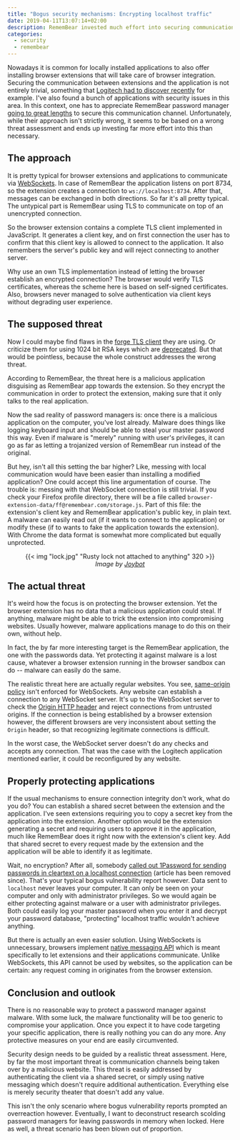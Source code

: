 ```yaml
---
title: "Bogus security mechanisms: Encrypting localhost traffic"
date: 2019-04-11T13:07:14+02:00
description: RememBear invested much effort into securing communication between browser extensions and application. I think that most of this work could have been spared.
categories:
  - security
  - remembear
---
```


Nowadays it is common for locally installed applications to also offer installing browser extensions that will take care of browser integration. Securing the communication between extensions and the application is not entirely trivial, something that [Logitech had to discover recently](https://bugs.chromium.org/p/project-zero/issues/detail?id=1663) for example. I've also found a bunch of applications with security issues in this area. In this context, one has to appreciate RememBear password manager [going to great lengths](https://www.remembear.com/blog/securing-the-remembear-browser-extensions/) to secure this communication channel. Unfortunately, while their approach isn't strictly wrong, it seems to be based on a wrong threat assessment and ends up investing far more effort into this than necessary.

## The approach

It is pretty typical for browser extensions and applications to communicate via [WebSockets](https://en.wikipedia.org/wiki/WebSocket). In case of RememBear the application listens on port 8734, so the extension creates a connection to `ws://localhost:8734`. After that, messages can be exchanged in both directions. So far it's all pretty typical. The untypical part is RememBear using TLS to communicate on top of an unencrypted connection.

So the browser extension contains a complete TLS client implemented in JavaScript. It generates a client key, and on first connection the user has to confirm that this client key is allowed to connect to the application. It also remembers the server's public key and will reject connecting to another server.

Why use an own TLS implementation instead of letting the browser establish an encrypted connection? The browser would verify TLS certificates, whereas the scheme here is based on self-signed certificates. Also, browsers never managed to solve authentication via client keys without degrading user experience.

## The supposed threat

Now I could maybe find flaws in the [forge TLS client](https://github.com/digitalbazaar/forge) they are using. Or criticize them for using 1024 bit RSA keys which are [deprecated](https://knowledge.digicert.com/generalinformation/INFO1684.html). But that would be pointless, because the whole construct addresses the wrong threat.

According to RememBear, the threat here is a malicious application disguising as RememBear app towards the extension. So they encrypt the communication in order to protect the extension, making sure that it only talks to the real application.

Now the sad reality of password managers is: once there is a malicious application on the computer, you've lost already. Malware does things like logging keyboard input and should be able to steal your master password this way. Even if malware is "merely" running with user's privileges, it can go as far as letting a trojanized version of RememBear run instead of the original.

But hey, isn't all this setting the bar higher? Like, messing with local communication would have been easier than installing a modified application? One could accept this line argumentation of course. The trouble is: messing with that WebSocket connection is still trivial. If you check your Firefox profile directory, there will be a file called `browser-extension-data/ff@remembear.com/storage.js`. Part of this file: the extension's client key and RememBear application's public key, in plain text. A malware can easily read out (if it wants to connect to the application) or modify these (if to wants to fake the application towards the extension). With Chrome the data format is somewhat more complicated but equally unprotected.

<p style="text-align: center;">{{< img "lock.jpg" "Rusty lock not attached to anything" 320 >}}<br><em>Image by <a href="https://www.flickr.com/photos/joybot/" rel="nofollow">Joybot</a></em></p>

## The actual threat

It's weird how the focus is on protecting the browser extension. Yet the browser extension has no data that a malicious application could steal. If anything, malware might be able to trick the extension into compromising websites. Usually however, malware applications manage to do this on their own, without help.

In fact, the by far more interesting target is the RememBear application, the one with the passwords data. Yet protecting it against malware is a lost cause, whatever a browser extension running in the browser sandbox can do -- malware can easily do the same.

The realistic threat here are actually regular websites. You see, [same-origin policy](https://en.wikipedia.org/wiki/Same-origin_policy) isn't enforced for WebSockets. Any website can establish a connection to any WebSocket server. It's up to the WebSocket server to check the [Origin HTTP header](https://developer.mozilla.org/en-US/docs/Web/HTTP/Headers/Origin) and reject connections from untrusted origins. If the connection is being established by a browser extension however, the different browsers are very inconsistent about setting the `Origin` header, so that recognizing legitimate connections is difficult.

In the worst case, the WebSocket server doesn't do any checks and accepts any connection. That was the case with the Logitech application mentioned earlier, it could be reconfigured by any website.

## Properly protecting applications

If the usual mechanisms to ensure connection integrity don't work, what do you do? You can establish a shared secret between the extension and the application. I've seen extensions requiring you to copy a secret key from the application into the extension. Another option would be the extension generating a secret and requiring users to approve it in the application, much like RememBear does it right now with the extension's client key. Add that shared secret to every request made by the extension and the application will be able to identify it as legitimate.

Wait, no encryption? After all, somebody [called out 1Password for sending passwords in cleartext on a localhost connection](http://web.archive.org/web/20180314203755/https://medium.com/@rosshosman/1password-sends-your-password-across-the-loopback-interface-in-clear-text-307cefca6389) (article has been removed since). That's your typical bogus vulnerability report however. Data sent to `localhost` never leaves your computer. It can only be seen on your computer and only with administrator privileges. So we would again be either protecting against malware or a user with administrator privileges. Both could easily log your master password when you enter it and decrypt your password database, "protecting" localhost traffic wouldn't achieve anything.

But there is actually an even easier solution. Using WebSockets is unnecessary, browsers implement [native messaging API](https://developer.chrome.com/extensions/nativeMessaging) which is meant specifically to let extensions and their applications communicate. Unlike WebSockets, this API cannot be used by websites, so the application can be certain: any request coming in originates from the browser extension.

## Conclusion and outlook

There is no reasonable way to protect a password manager against malware. With some luck, the malware functionality will be too generic to compromise your application. Once you expect it to have code targeting your specific application, there is really nothing you can do any more. Any protective measures on your end are easily circumvented.

Security design needs to be guided by a realistic threat assessment. Here, by far the most important threat is communication channels being taken over by a malicious website. This threat is easily addressed by authenticating the client via a shared secret, or simply using native messaging which doesn't require additional authentication. Everything else is merely security theater that doesn't add any value.

This isn't the only scenario where bogus vulnerability reports prompted an overreaction however. Eventually, I want to deconstruct research scolding password managers for leaving passwords in memory when locked. Here as well, a threat scenario has been blown out of proportion.
